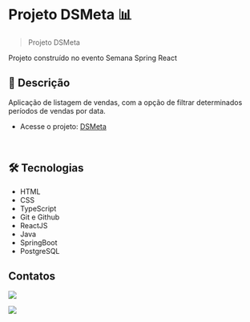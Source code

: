 # Projeto DSMeta 📊

> Projeto DSMeta

Projeto construído no evento Semana Spring React

## 📝 Descrição 

Aplicação de listagem de vendas, com a opção de filtrar determinados períodos de vendas por data. 

- Acesse o projeto: [DSMeta](https://dsmeta-jurandi.netlify.app/) 

<br>

## 🛠 Tecnologias

- HTML
- CSS
- TypeScript
- Git e Github
- ReactJS
- Java
- SpringBoot
- PostgreSQL
## Contatos

<a href="https://www.linkedin.com/in/evander-inacio" alt="Linkedin">
  <img src="https://img.shields.io/badge/-Linkedin-0A66C2?style=for-the-badge&logo=Linkedin&logoColor=FFFFFF&link=https://www.linkedin.com/in/jjunior20/"/> 
 </a>
 
 <a href = "mailto:jurandijr20@gmail.com"><img src="https://img.shields.io/badge/-Gmail-%23333?style=for-the-badge&logo=gmail&logoColor=white" target="_blank"></a>
